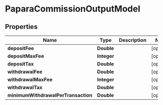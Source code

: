 # PaparaCommissionOutputModel

## Properties
Name | Type | Description | Notes
------------ | ------------- | ------------- | -------------
**depositFee** | **Double** |  |  [optional]
**depositMaxFee** | **Integer** |  |  [optional]
**depositTax** | **Double** |  |  [optional]
**withdrawalFee** | **Double** |  |  [optional]
**withdrawalMaxFee** | **Integer** |  |  [optional]
**withdrawalTax** | **Double** |  |  [optional]
**minimumWithdrawalPerTransaction** | **Double** |  |  [optional]
